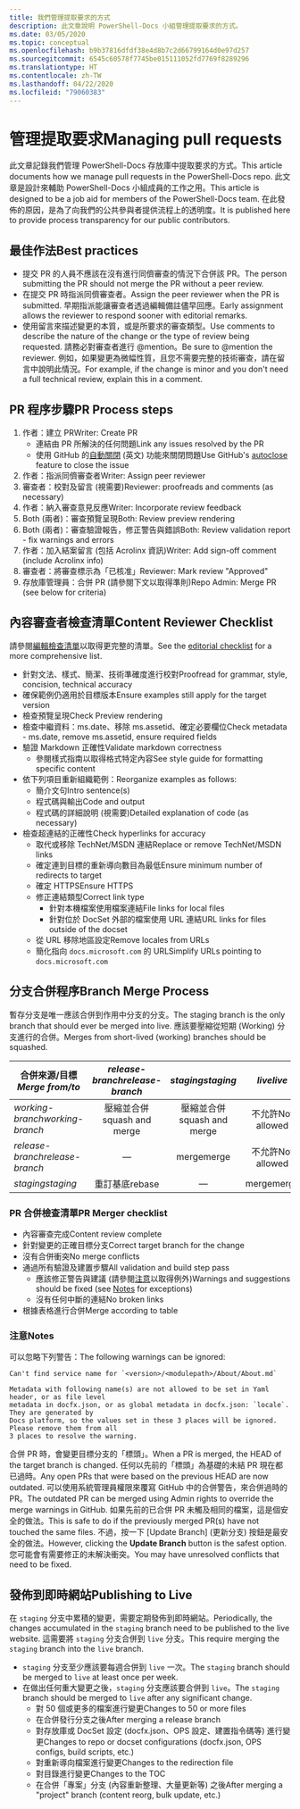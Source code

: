 ```yaml
---
title: 我們管理提取要求的方式
description: 此文章說明 PowerShell-Docs 小組管理提取要求的方式。
ms.date: 03/05/2020
ms.topic: conceptual
ms.openlocfilehash: b9b37816dfdf38e4d8b7c2d66799164d0e97d257
ms.sourcegitcommit: 6545c60578f7745be015111052fd7769f8289296
ms.translationtype: HT
ms.contentlocale: zh-TW
ms.lasthandoff: 04/22/2020
ms.locfileid: "79060383"
---
```

# <a name="managing-pull-requests"></a><span data-ttu-id="b26b4-103">管理提取要求</span><span class="sxs-lookup"><span data-stu-id="b26b4-103">Managing pull requests</span></span>

<span data-ttu-id="b26b4-104">此文章記錄我們管理 PowerShell-Docs 存放庫中提取要求的方式。</span><span class="sxs-lookup"><span data-stu-id="b26b4-104">This article documents how we manage pull requests in the PowerShell-Docs repo.</span></span> <span data-ttu-id="b26b4-105">此文章是設計來輔助 PowerShell-Docs 小組成員的工作之用。</span><span class="sxs-lookup"><span data-stu-id="b26b4-105">This article is designed to be a job aid for members of the PowerShell-Docs team.</span></span> <span data-ttu-id="b26b4-106">在此發佈的原因，是為了向我們的公共參與者提供流程上的透明度。</span><span class="sxs-lookup"><span data-stu-id="b26b4-106">It is published here to provide process transparency for our public contributors.</span></span>

## <a name="best-practices"></a><span data-ttu-id="b26b4-107">最佳作法</span><span class="sxs-lookup"><span data-stu-id="b26b4-107">Best practices</span></span>

- <span data-ttu-id="b26b4-108">提交 PR 的人員不應該在沒有進行同儕審查的情況下合併該 PR。</span><span class="sxs-lookup"><span data-stu-id="b26b4-108">The person submitting the PR should not merge the PR without a peer review.</span></span>
- <span data-ttu-id="b26b4-109">在提交 PR 時指派同儕審查者。</span><span class="sxs-lookup"><span data-stu-id="b26b4-109">Assign the peer reviewer when the PR is submitted.</span></span> <span data-ttu-id="b26b4-110">早期指派能讓審查者透過編輯備註儘早回應。</span><span class="sxs-lookup"><span data-stu-id="b26b4-110">Early assignment allows the reviewer to respond sooner with editorial remarks.</span></span>
- <span data-ttu-id="b26b4-111">使用留言來描述變更的本質，或是所要求的審查類型。</span><span class="sxs-lookup"><span data-stu-id="b26b4-111">Use comments to describe the nature of the change or the type of review being requested.</span></span> <span data-ttu-id="b26b4-112">請務必對審查者進行 @mention。</span><span class="sxs-lookup"><span data-stu-id="b26b4-112">Be sure to @mention the reviewer.</span></span> <span data-ttu-id="b26b4-113">例如，如果變更為微幅性質，且您不需要完整的技術審查，請在留言中說明此情況。</span><span class="sxs-lookup"><span data-stu-id="b26b4-113">For example, if the change is minor and you don't need a full technical review, explain this in a comment.</span></span>

## <a name="pr-process-steps"></a><span data-ttu-id="b26b4-114">PR 程序步驟</span><span class="sxs-lookup"><span data-stu-id="b26b4-114">PR Process steps</span></span>

1. <span data-ttu-id="b26b4-115">作者：建立 PR</span><span class="sxs-lookup"><span data-stu-id="b26b4-115">Writer: Create PR</span></span>
   - <span data-ttu-id="b26b4-116">連結由 PR 所解決的任何問題</span><span class="sxs-lookup"><span data-stu-id="b26b4-116">Link any issues resolved by the PR</span></span>
   - <span data-ttu-id="b26b4-117">使用 GitHub 的[自動關閉](https://help.github.com/en/articles/closing-issues-using-keywords) \(英文\) 功能來關閉問題</span><span class="sxs-lookup"><span data-stu-id="b26b4-117">Use GitHub's [autoclose](https://help.github.com/en/articles/closing-issues-using-keywords) feature to close the issue</span></span>
1. <span data-ttu-id="b26b4-118">作者：指派同儕審查者</span><span class="sxs-lookup"><span data-stu-id="b26b4-118">Writer: Assign peer reviewer</span></span>
1. <span data-ttu-id="b26b4-119">審查者：校對及留言 (視需要)</span><span class="sxs-lookup"><span data-stu-id="b26b4-119">Reviewer: proofreads and comments (as necessary)</span></span>
1. <span data-ttu-id="b26b4-120">作者：納入審查意見反應</span><span class="sxs-lookup"><span data-stu-id="b26b4-120">Writer: Incorporate review feedback</span></span>
1. <span data-ttu-id="b26b4-121">Both (兩者)：審查預覽呈現</span><span class="sxs-lookup"><span data-stu-id="b26b4-121">Both: Review preview rendering</span></span>
1. <span data-ttu-id="b26b4-122">Both (兩者)：審查驗證報告，修正警告與錯誤</span><span class="sxs-lookup"><span data-stu-id="b26b4-122">Both: Review validation report - fix warnings and errors</span></span>
1. <span data-ttu-id="b26b4-123">作者：加入結案留言 (包括 Acrolinx 資訊)</span><span class="sxs-lookup"><span data-stu-id="b26b4-123">Writer: Add sign-off comment (include Acrolinx info)</span></span>
1. <span data-ttu-id="b26b4-124">審查者：將審查標示為「已核准」</span><span class="sxs-lookup"><span data-stu-id="b26b4-124">Reviewer: Mark review "Approved"</span></span>
1. <span data-ttu-id="b26b4-125">存放庫管理員：合併 PR (請參閱下文以取得準則)</span><span class="sxs-lookup"><span data-stu-id="b26b4-125">Repo Admin: Merge PR (see below for criteria)</span></span>

## <a name="content-reviewer-checklist"></a><span data-ttu-id="b26b4-126">內容審查者檢查清單</span><span class="sxs-lookup"><span data-stu-id="b26b4-126">Content Reviewer Checklist</span></span>

<span data-ttu-id="b26b4-127">請參閱[編輯檢查清單](editorial-checklist.md)以取得更完整的清單。</span><span class="sxs-lookup"><span data-stu-id="b26b4-127">See the [editorial checklist](editorial-checklist.md) for a more comprehensive list.</span></span>

- <span data-ttu-id="b26b4-128">針對文法、樣式、簡潔、技術準確度進行校對</span><span class="sxs-lookup"><span data-stu-id="b26b4-128">Proofread for grammar, style, concision, technical accuracy</span></span>
- <span data-ttu-id="b26b4-129">確保範例仍適用於目標版本</span><span class="sxs-lookup"><span data-stu-id="b26b4-129">Ensure examples still apply for the target version</span></span>
- <span data-ttu-id="b26b4-130">檢查預覽呈現</span><span class="sxs-lookup"><span data-stu-id="b26b4-130">Check Preview rendering</span></span>
- <span data-ttu-id="b26b4-131">檢查中繼資料：ms.date、移除 ms.assetid、確定必要欄位</span><span class="sxs-lookup"><span data-stu-id="b26b4-131">Check metadata - ms.date, remove ms.assetid, ensure required fields</span></span>
- <span data-ttu-id="b26b4-132">驗證 Markdown 正確性</span><span class="sxs-lookup"><span data-stu-id="b26b4-132">Validate markdown correctness</span></span>
  - <span data-ttu-id="b26b4-133">參閱樣式指南以取得格式特定內容</span><span class="sxs-lookup"><span data-stu-id="b26b4-133">See style guide for formatting specific content</span></span>
- <span data-ttu-id="b26b4-134">依下列項目重新組織範例：</span><span class="sxs-lookup"><span data-stu-id="b26b4-134">Reorganize examples as follows:</span></span>
  - <span data-ttu-id="b26b4-135">簡介文句</span><span class="sxs-lookup"><span data-stu-id="b26b4-135">Intro sentence(s)</span></span>
  - <span data-ttu-id="b26b4-136">程式碼與輸出</span><span class="sxs-lookup"><span data-stu-id="b26b4-136">Code and output</span></span>
  - <span data-ttu-id="b26b4-137">程式碼的詳細說明 (視需要)</span><span class="sxs-lookup"><span data-stu-id="b26b4-137">Detailed explanation of code (as necessary)</span></span>
- <span data-ttu-id="b26b4-138">檢查超連結的正確性</span><span class="sxs-lookup"><span data-stu-id="b26b4-138">Check hyperlinks for accuracy</span></span>
  - <span data-ttu-id="b26b4-139">取代或移除 TechNet/MSDN 連結</span><span class="sxs-lookup"><span data-stu-id="b26b4-139">Replace or remove TechNet/MSDN links</span></span>
  - <span data-ttu-id="b26b4-140">確定連到目標的重新導向數目為最低</span><span class="sxs-lookup"><span data-stu-id="b26b4-140">Ensure minimum number of redirects to target</span></span>
  - <span data-ttu-id="b26b4-141">確定 HTTPS</span><span class="sxs-lookup"><span data-stu-id="b26b4-141">Ensure HTTPS</span></span>
  - <span data-ttu-id="b26b4-142">修正連結類型</span><span class="sxs-lookup"><span data-stu-id="b26b4-142">Correct link type</span></span>
    - <span data-ttu-id="b26b4-143">針對本機檔案使用檔案連結</span><span class="sxs-lookup"><span data-stu-id="b26b4-143">File links for local files</span></span>
    - <span data-ttu-id="b26b4-144">針對位於 DocSet 外部的檔案使用 URL 連結</span><span class="sxs-lookup"><span data-stu-id="b26b4-144">URL links for files outside of the docset</span></span>
  - <span data-ttu-id="b26b4-145">從 URL 移除地區設定</span><span class="sxs-lookup"><span data-stu-id="b26b4-145">Remove locales from URLs</span></span>
  - <span data-ttu-id="b26b4-146">簡化指向 `docs.microsoft.com` 的 URL</span><span class="sxs-lookup"><span data-stu-id="b26b4-146">Simplify URLs pointing to `docs.microsoft.com`</span></span>

## <a name="branch-merge-process"></a><span data-ttu-id="b26b4-147">分支合併程序</span><span class="sxs-lookup"><span data-stu-id="b26b4-147">Branch Merge Process</span></span>

<span data-ttu-id="b26b4-148">暫存分支是唯一應該合併到作用中分支的分支。</span><span class="sxs-lookup"><span data-stu-id="b26b4-148">The staging branch is the only branch that should ever be merged into live.</span></span> <span data-ttu-id="b26b4-149">應該要壓縮從短期 (Working) 分支進行的合併。</span><span class="sxs-lookup"><span data-stu-id="b26b4-149">Merges from short-lived (working) branches should be squashed.</span></span>

| <span data-ttu-id="b26b4-150">合併來源/目標 </span><span class="sxs-lookup"><span data-stu-id="b26b4-150">*Merge from/to*</span></span>  | <span data-ttu-id="b26b4-151">*release-branch*</span><span class="sxs-lookup"><span data-stu-id="b26b4-151">*release-branch*</span></span> | <span data-ttu-id="b26b4-152">*staging*</span><span class="sxs-lookup"><span data-stu-id="b26b4-152">*staging*</span></span>        | <span data-ttu-id="b26b4-153">*live*</span><span class="sxs-lookup"><span data-stu-id="b26b4-153">*live*</span></span>      |
| ---------------- |:----------------:|:----------------:|:-----------:|
| <span data-ttu-id="b26b4-154">*working-branch*</span><span class="sxs-lookup"><span data-stu-id="b26b4-154">*working-branch*</span></span> | <span data-ttu-id="b26b4-155">壓縮並合併</span><span class="sxs-lookup"><span data-stu-id="b26b4-155">squash and merge</span></span> | <span data-ttu-id="b26b4-156">壓縮並合併</span><span class="sxs-lookup"><span data-stu-id="b26b4-156">squash and merge</span></span> | <span data-ttu-id="b26b4-157">不允許</span><span class="sxs-lookup"><span data-stu-id="b26b4-157">Not allowed</span></span> |
| <span data-ttu-id="b26b4-158">*release-branch*</span><span class="sxs-lookup"><span data-stu-id="b26b4-158">*release-branch*</span></span> | &mdash;          | <span data-ttu-id="b26b4-159">merge</span><span class="sxs-lookup"><span data-stu-id="b26b4-159">merge</span></span>            | <span data-ttu-id="b26b4-160">不允許</span><span class="sxs-lookup"><span data-stu-id="b26b4-160">Not allowed</span></span> |
| <span data-ttu-id="b26b4-161">*staging*</span><span class="sxs-lookup"><span data-stu-id="b26b4-161">*staging*</span></span>        | <span data-ttu-id="b26b4-162">重訂基底</span><span class="sxs-lookup"><span data-stu-id="b26b4-162">rebase</span></span>           | &mdash;          | <span data-ttu-id="b26b4-163">merge</span><span class="sxs-lookup"><span data-stu-id="b26b4-163">merge</span></span>       |

### <a name="pr-merger-checklist"></a><span data-ttu-id="b26b4-164">PR 合併檢查清單</span><span class="sxs-lookup"><span data-stu-id="b26b4-164">PR Merger checklist</span></span>

- <span data-ttu-id="b26b4-165">內容審查完成</span><span class="sxs-lookup"><span data-stu-id="b26b4-165">Content review complete</span></span>
- <span data-ttu-id="b26b4-166">針對變更的正確目標分支</span><span class="sxs-lookup"><span data-stu-id="b26b4-166">Correct target branch for the change</span></span>
- <span data-ttu-id="b26b4-167">沒有合併衝突</span><span class="sxs-lookup"><span data-stu-id="b26b4-167">No merge conflicts</span></span>
- <span data-ttu-id="b26b4-168">通過所有驗證及建置步驟</span><span class="sxs-lookup"><span data-stu-id="b26b4-168">All validation and build step pass</span></span>
  - <span data-ttu-id="b26b4-169">應該修正警告與建議 (請參閱[注意](#notes)以取得例外)</span><span class="sxs-lookup"><span data-stu-id="b26b4-169">Warnings and suggestions should be fixed (see [Notes](#notes) for exceptions)</span></span>
  - <span data-ttu-id="b26b4-170">沒有任何中斷的連結</span><span class="sxs-lookup"><span data-stu-id="b26b4-170">No broken links</span></span>
- <span data-ttu-id="b26b4-171">根據表格進行合併</span><span class="sxs-lookup"><span data-stu-id="b26b4-171">Merge according to table</span></span>

### <a name="notes"></a><span data-ttu-id="b26b4-172">注意</span><span class="sxs-lookup"><span data-stu-id="b26b4-172">Notes</span></span>

<span data-ttu-id="b26b4-173">可以忽略下列警告：</span><span class="sxs-lookup"><span data-stu-id="b26b4-173">The following warnings can be ignored:</span></span>

```
Can't find service name for `<version>/<modulepath>/About/About.md`
```

```
Metadata with following name(s) are not allowed to be set in Yaml header, or as file level
metadata in docfx.json, or as global metadata in docfx.json: `locale`. They are generated by
Docs platform, so the values set in these 3 places will be ignored. Please remove them from all
3 places to resolve the warning.
```

<span data-ttu-id="b26b4-174">合併 PR 時，會變更目標分支的「標頭」。</span><span class="sxs-lookup"><span data-stu-id="b26b4-174">When a PR is merged, the HEAD of the target branch is changed.</span></span> <span data-ttu-id="b26b4-175">任何以先前的「標頭」為基礎的未結 PR 現在都已過時。</span><span class="sxs-lookup"><span data-stu-id="b26b4-175">Any open PRs that were based on the previous HEAD are now outdated.</span></span> <span data-ttu-id="b26b4-176">可以使用系統管理員權限來覆寫 GitHub 中的合併警告，來合併過時的 PR。</span><span class="sxs-lookup"><span data-stu-id="b26b4-176">The outdated PR can be merged using Admin rights to override the merge warnings in GitHub.</span></span> <span data-ttu-id="b26b4-177">如果先前的已合併 PR 未觸及相同的檔案，這是個安全的做法。</span><span class="sxs-lookup"><span data-stu-id="b26b4-177">This is safe to do if the previously merged PR(s) have not touched the same files.</span></span> <span data-ttu-id="b26b4-178">不過，按一下 [Update Branch]  \(更新分支\) 按鈕是最安全的做法。</span><span class="sxs-lookup"><span data-stu-id="b26b4-178">However, clicking the **Update Branch** button is the safest option.</span></span> <span data-ttu-id="b26b4-179">您可能會有需要修正的未解決衝突。</span><span class="sxs-lookup"><span data-stu-id="b26b4-179">You may have unresolved conflicts that need to be fixed.</span></span>

## <a name="publishing-to-live"></a><span data-ttu-id="b26b4-180">發佈到即時網站</span><span class="sxs-lookup"><span data-stu-id="b26b4-180">Publishing to Live</span></span>

<span data-ttu-id="b26b4-181">在 `staging` 分支中累積的變更，需要定期發佈到即時網站。</span><span class="sxs-lookup"><span data-stu-id="b26b4-181">Periodically, the changes accumulated in the `staging` branch need to be published to the live website.</span></span> <span data-ttu-id="b26b4-182">這需要將 `staging` 分支合併到 `live` 分支。</span><span class="sxs-lookup"><span data-stu-id="b26b4-182">This require merging the `staging` branch into the `live` branch.</span></span>

- <span data-ttu-id="b26b4-183">`staging` 分支至少應該要每週合併到 `live` 一次。</span><span class="sxs-lookup"><span data-stu-id="b26b4-183">The `staging` branch should be merged to `live` at least once per week.</span></span>
- <span data-ttu-id="b26b4-184">在做出任何重大變更之後，`staging` 分支應該要合併到 `live`。</span><span class="sxs-lookup"><span data-stu-id="b26b4-184">The `staging` branch should be merged to `live` after any significant change.</span></span>
  - <span data-ttu-id="b26b4-185">對 50 個或更多的檔案進行變更</span><span class="sxs-lookup"><span data-stu-id="b26b4-185">Changes to 50 or more files</span></span>
  - <span data-ttu-id="b26b4-186">在合併發行分支之後</span><span class="sxs-lookup"><span data-stu-id="b26b4-186">After merging a release branch</span></span>
  - <span data-ttu-id="b26b4-187">對存放庫或 DocSet 設定 (docfx.json、OPS 設定、建置指令碼等) 進行變更</span><span class="sxs-lookup"><span data-stu-id="b26b4-187">Changes to repo or docset configurations (docfx.json, OPS configs, build scripts, etc.)</span></span>
  - <span data-ttu-id="b26b4-188">對重新導向檔案進行變更</span><span class="sxs-lookup"><span data-stu-id="b26b4-188">Changes to the redirection file</span></span>
  - <span data-ttu-id="b26b4-189">對目錄進行變更</span><span class="sxs-lookup"><span data-stu-id="b26b4-189">Changes to the TOC</span></span>
  - <span data-ttu-id="b26b4-190">在合併「專案」分支 (內容重新整理、大量更新等) 之後</span><span class="sxs-lookup"><span data-stu-id="b26b4-190">After merging a "project" branch (content reorg, bulk update, etc.)</span></span>
